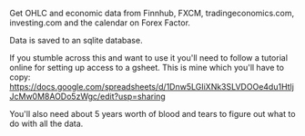 Get OHLC and economic data from Finnhub, FXCM, tradingeconomics.com, investing.com and the calendar on Forex Factor.

Data is saved to an sqlite database.

If you stumble across this and want to use it you'll need to follow a tutorial online for setting up access to a gsheet.  This is mine which you'll have to copy: https://docs.google.com/spreadsheets/d/1Dnw5LGIiXNk3SLVDOOe4du1HtljJcMw0M8AODo5zWgc/edit?usp=sharing

You'll also need about 5 years worth of blood and tears to figure out what to do with all the data.
